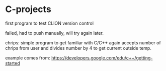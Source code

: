 # C-projects

first program to test CLION version control 

failed, had to push manually, will try again later. 

chrips: simple program to get familiar with C/C++ again 
  accepts number of chrips from user and divides number by 4 to get current outside temp. 
  
  example comes from: https://developers.google.com/edu/c++/getting-started
